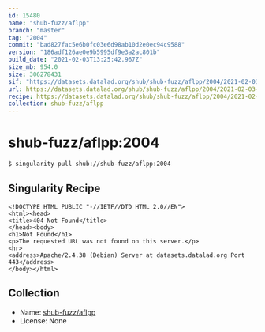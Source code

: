 ```yaml
---
id: 15480
name: "shub-fuzz/aflpp"
branch: "master"
tag: "2004"
commit: "bad827fac5e6b0fc03e6d98ab10d2e0ec94c9588"
version: "186adf126ae0e9b5995df9e3a2ac801b"
build_date: "2021-02-03T13:25:42.967Z"
size_mb: 954.0
size: 306278431
sif: "https://datasets.datalad.org/shub/shub-fuzz/aflpp/2004/2021-02-03-bad827fa-186adf12/186adf126ae0e9b5995df9e3a2ac801b.sif"
url: https://datasets.datalad.org/shub/shub-fuzz/aflpp/2004/2021-02-03-bad827fa-186adf12/
recipe: https://datasets.datalad.org/shub/shub-fuzz/aflpp/2004/2021-02-03-bad827fa-186adf12/Singularity
collection: shub-fuzz/aflpp
---
```


# shub-fuzz/aflpp:2004

```bash
$ singularity pull shub://shub-fuzz/aflpp:2004
```

## Singularity Recipe

```singularity
<!DOCTYPE HTML PUBLIC "-//IETF//DTD HTML 2.0//EN">
<html><head>
<title>404 Not Found</title>
</head><body>
<h1>Not Found</h1>
<p>The requested URL was not found on this server.</p>
<hr>
<address>Apache/2.4.38 (Debian) Server at datasets.datalad.org Port 443</address>
</body></html>
```

## Collection

 - Name: [shub-fuzz/aflpp](https://github.com/shub-fuzz/aflpp)
 - License: None

